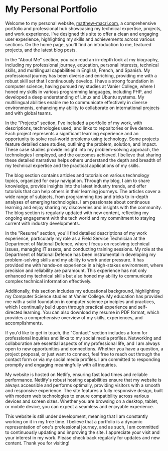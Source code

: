 # My Personal Portfolio

Welcome to my personal website, [matthew-macri.com](https://matthewmacri.github.io/Portfolio-Website-Project/), a comprehensive portfolio and professional hub showcasing my technical expertise, projects, and work experience. I've designed this site to offer a clean and engaging user experience, highlighting my skills and achievements across various sections. On the home page, you'll find an introduction to me, featured projects, and the latest blog posts.

In the "About Me" section, you can read an in-depth look at my biography, including my professional journey, education, personal interests, technical skills, and multilingual capabilities in English, French, and Spanish. My professional journey has been diverse and enriching, providing me with a robust skill set that I continuously develop. I have a strong foundation in computer science, having pursued my studies at Vanier College, where I honed my skills in various programming languages, including PHP, and developed a deep understanding of Linux and Ubuntu systems. My multilingual abilities enable me to communicate effectively in diverse environments, enhancing my ability to collaborate on international projects and with global teams.

In the "Projects" section, I've included a portfolio of my work, with descriptions, technologies used, and links to repositories or live demos. Each project represents a significant learning experience and an opportunity to solve real-world problems using technology. Some projects feature detailed case studies, outlining the problem, solution, and impact. These case studies provide insight into my problem-solving approach, the technologies I employed, and the outcomes achieved. I believe that sharing these detailed narratives helps others understand the depth and breadth of my technical expertise and the practical applications of my skills.

The blog section contains articles and tutorials on various technology topics, organized for easy navigation. Through my blog, I aim to share knowledge, provide insights into the latest industry trends, and offer tutorials that can help others in their learning journeys. The articles cover a wide range of subjects, from programming tips and tricks to in-depth analyses of emerging technologies. I am passionate about continuous learning and enjoy sharing my discoveries and insights with the community. The blog section is regularly updated with new content, reflecting my ongoing engagement with the tech world and my commitment to staying current with industry developments.

In the "Resume" section, you'll find detailed descriptions of my work experience, particularly my role as a Field Service Technician at the Department of National Defence, where I focus on resolving technical issues, managing IT assets, and conducting training sessions. My role at the Department of National Defence has been instrumental in developing my problem-solving skills and my ability to work under pressure. It has provided me with hands-on experience in a high-stakes environment, where precision and reliability are paramount. This experience has not only enhanced my technical skills but also honed my ability to communicate complex technical information effectively.

Additionally, this section includes my educational background, highlighting my Computer Science studies at Vanier College. My education has provided me with a solid foundation in computer science principles and practices, which I continually build upon through practical experience and self-directed learning. You can also download my resume in PDF format, which provides a comprehensive overview of my skills, experiences, and accomplishments.

If you'd like to get in touch, the "Contact" section includes a form for professional inquiries and links to my social media profiles. Networking and collaboration are essential aspects of my professional life, and I am always open to new opportunities and connections. Whether you have a question, a project proposal, or just want to connect, feel free to reach out through the contact form or via my social media profiles. I am committed to responding promptly and engaging meaningfully with all inquiries.

My website is hosted on Netlify, ensuring fast load times and reliable performance. Netlify's robust hosting capabilities ensure that my website is always accessible and performs optimally, providing visitors with a smooth and responsive experience. The site features a fully responsive design, built with modern web technologies to ensure compatibility across various devices and screen sizes. Whether you are browsing on a desktop, tablet, or mobile device, you can expect a seamless and enjoyable experience.

This website is still under development, meaning that I am constantly working on it in my free time. I believe that a portfolio is a dynamic representation of one's professional journey, and as such, I am committed to continuously updating and improving the site. I appreciate your visit and your interest in my work. Please check back regularly for updates and new content. Thank you for visiting!
